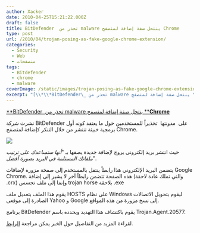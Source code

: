 ```yaml
---
author: Xacker
date: 2010-04-25T15:21:22.000Z
draft: false
title: BitDefender  تحذر من malware ينتحل صفة إضافة لمتصفح Chrome
type: post
url: /2010/04/trojan-posing-as-fake-google-chrome-extension/
categories:
  - Security
  - Web
  - متصفحات
tags:
  - Bitdefender
  - chrome
  - malware
coverImage: /static/images/trojan-posing-as-fake-google-chrome-extension/o8gr3r.png
excerpt: "[\\*\\*BitDefender\_ تحذر من malware ينتحل صفة إضافة لمتصفح \\*\\***Chrome**](https://www.it-scoop.com/2010/04/trojan-posing-as-fake-google-chrome-extension)\n\nنشرت شركة BitDefender على\_ مدونتها\_ تحذيراً للمستخدمين حول ما يعتقد كونه أول برمجية خبيثة تنتشر من خلال التنكر كإضافة لمتصفح Chrome.\n\n\n\nحيث انتشر بريد إلكتروني يروج لإضافة جديدة يصفها بـ \"*أنها ستساعدك على"
---
```

[\*\*BitDefender  تحذر من malware ينتحل صفة إضافة لمتصفح \*\***Chrome**](https://www.it-scoop.com/2010/04/trojan-posing-as-fake-google-chrome-extension)

نشرت شركة BitDefender على  مدونتها  تحذيراً للمستخدمين حول ما يعتقد كونه أول برمجية خبيثة تنتشر من خلال التنكر كإضافة لمتصفح Chrome.

![](/static/images/trojan-posing-as-fake-google-chrome-extension/o8gr3r.png)

حيث انتشر بريد إلكتروني يروج لإضافة جديدة يصفها بـ "*أنها ستساعدك على ترتيب ملفاتك المستلمة في البريد بصورة أفضل*".

يتضمن البريد الإلكتروني هذا رابطاً ينتقل بالمستخدم إلى صفحة مزورة لإضافات Google Chrome. هذه الصفحة تتضمن رابطاً آخر لا يشير إلى إضافة (والتي تملك عادة لاحقة .crx) وإنما إلى ملف تجسس trojan horse بلاحقة .exe

يقوم هذا الملف بتعديل ملف HOSTS على نظام Windows ليقوم بتحويل الاتصالات الصادرة إلى موقعي Yahoo و Google إلى نسخ مزورة من هذه المواقع.

برنامج BitDefender يقوم باكتشاف هذا التهديد ويحدده باسم Trojan.Agent.20577.

لقراءة المزيد من التفاصيل حول الخبر يمكن مراجعة [الرابط](http://www.techshout.com/security/2010/23/trojan-posing-as-fake-google-chrome-extension/).
